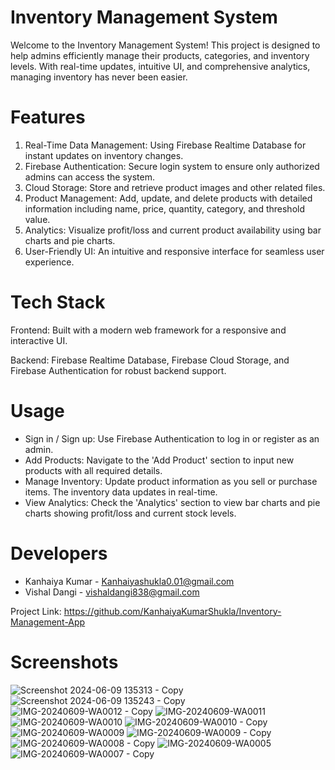 
# Inventory Management System
Welcome to the Inventory Management System! This project is designed to help admins efficiently manage their products, categories, and inventory levels. With real-time updates, intuitive UI, and comprehensive analytics, managing inventory has never been easier.

# Features
1. Real-Time Data Management: Using Firebase Realtime Database for instant updates on inventory changes.
2. Firebase Authentication: Secure login system to ensure only authorized admins can access the system.
3. Cloud Storage: Store and retrieve product images and other related files.
4. Product Management: Add, update, and delete products with detailed information including name, price, quantity, category, and threshold value.
5. Analytics: Visualize profit/loss and current product availability using bar charts and pie charts.
6. User-Friendly UI: An intuitive and responsive interface for seamless user experience.
# Tech Stack
Frontend: Built with a modern web framework for a responsive and interactive UI.

Backend: Firebase Realtime Database, Firebase Cloud Storage, and Firebase Authentication for robust backend support.

# Usage
* Sign in / Sign up: Use Firebase Authentication to log in or register as an admin.
* Add Products: Navigate to the 'Add Product' section to input new products with all required details.
* Manage Inventory: Update product information as you sell or purchase items. The inventory data updates in real-time.
* View Analytics: Check the 'Analytics' section to view bar charts and pie charts showing profit/loss and current stock levels.

# Developers
* Kanhaiya Kumar - Kanhaiyashukla0.01@gmail.com
* Vishal Dangi - vishaldangi838@gmail.com

Project Link: https://github.com/KanhaiyaKumarShukla/Inventory-Management-App





# Screenshots


![Screenshot 2024-06-09 135313 - Copy](https://github.com/KanhaiyaKumarShukla/Inventory-Management-App/assets/148223010/14619c8c-2c3a-4436-8e84-0a56d2bb2f0e)
![Screenshot 2024-06-09 135243 - Copy](https://github.com/KanhaiyaKumarShukla/Inventory-Management-App/assets/148223010/590c1142-9f1c-4a79-80df-c9835143b296)
![IMG-20240609-WA0012 - Copy](https://github.com/KanhaiyaKumarShukla/Inventory-Management-App/assets/148223010/4b146ea7-65d1-4a2d-8007-f85676ea72a5)
![IMG-20240609-WA0011](https://github.com/KanhaiyaKumarShukla/Inventory-Management-App/assets/148223010/13f1d431-d7da-4c00-8c65-6b0bec8a4d49)
![IMG-20240609-WA0010](https://github.com/KanhaiyaKumarShukla/Inventory-Management-App/assets/148223010/63dec887-063e-4327-b39d-095ba037fdcf)
![IMG-20240609-WA0010 - Copy](https://github.com/KanhaiyaKumarShukla/Inventory-Management-App/assets/148223010/090af06a-ca03-4428-9a5e-6543f8e9f11a)
![IMG-20240609-WA0009](https://github.com/KanhaiyaKumarShukla/Inventory-Management-App/assets/148223010/527f0924-c2c2-4ae5-ad0a-af45fc484772)
![IMG-20240609-WA0009 - Copy](https://github.com/KanhaiyaKumarShukla/Inventory-Management-App/assets/148223010/42035930-8a5f-4fd2-95d1-da42272ea9e4)
![IMG-20240609-WA0008 - Copy](https://github.com/KanhaiyaKumarShukla/Inventory-Management-App/assets/148223010/5a41d048-c36b-482d-9c5d-3fcba3c71311)
![IMG-20240609-WA0005](https://github.com/KanhaiyaKumarShukla/Inventory-Management-App/assets/148223010/2d6c3be8-17b8-4b51-abb6-1ab59bb81720)
![IMG-20240609-WA0007 - Copy](https://github.com/KanhaiyaKumarShukla/Inventory-Management-App/assets/148223010/fc5d69ed-6600-4452-8143-2887444d326a)










